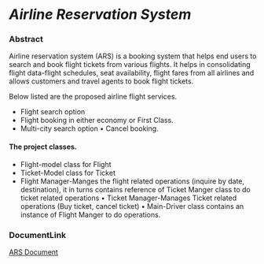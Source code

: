 # *Airline Reservation System*

### Abstract 
Airline reservation system (ARS) is a booking system that helps end users to search and book flight tickets from various flights. 
It helps in consolidating flight data-flight schedules, seat availability, flight fares from all airlines and allows customers and travel agents to book flight tickets. 
 
Below listed are the proposed airline flight services. 

* Flight search option 
* Flight booking in either economy or First Class. 
* Multi-city search option • Cancel booking. 
#### The project classes.
* Flight-model class for Flight 
* Ticket-Model class for Ticket 
* Flight Manager-Manges the flight related operations (inquire by date, destination),
it in turns contains reference of Ticket Manger class to do ticket related operations • Ticket Manager-Manages Ticket related operations (Buy ticket, cancel ticket) • Main-Driver class contains an instance of Flight Manger to do operations.  
 

### DocumentLink

[ARS Document](https://drive.google.com/file/d/1Gd_Fv5TOQahfIoIwMl3tuABgIcZn2dAp/view?usp=sharing)
